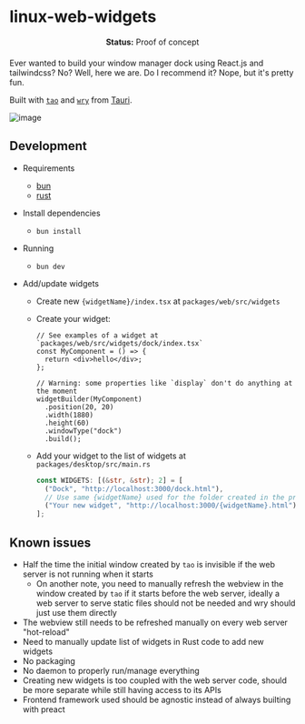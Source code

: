 # linux-web-widgets

<div align="center" style="margin-bottom: 20px;">
  <strong>Status:</strong> Proof of concept
</div>

Ever wanted to build your window manager dock using React.js and tailwindcss? No? Well, here we are. Do I recommend it? Nope, but it's pretty fun.

Built with [`tao`](https://github.com/tauri-apps/tao) and [`wry`](https://github.com/tauri-apps/wry) from [Tauri](https://tauri.app).

![image](https://github.com/johnvictorfs/linux-web-widgets/assets/37747572/db9d836b-41f3-40e2-b684-95c6ed9eb1f1)

## Development

- Requirements

  - [bun](https://bun.sh)
  - [rust](https://www.rust-lang.org/tools/install)

- Install dependencies

  - `bun install`

- Running

  - `bun dev`

- Add/update widgets

  - Create new `{widgetName}/index.tsx` at `packages/web/src/widgets`
  - Create your widget:

    ```tsx
    // See examples of a widget at `packages/web/src/widgets/dock/index.tsx`
    const MyComponent = () => {
      return <div>hello</div>;
    };

    // Warning: some properties like `display` don't do anything at the moment
    widgetBuilder(MyComponent)
      .position(20, 20)
      .width(1880)
      .height(60)
      .windowType("dock")
      .build();
    ```

  - Add your widget to the list of widgets at `packages/desktop/src/main.rs`

    ```rust
    const WIDGETS: [(&str, &str); 2] = [
      ("Dock", "http://localhost:3000/dock.html"),
      // Use same {widgetName} used for the folder created in the previous steps
      ("Your new widget", "http://localhost:3000/{widgetName}.html"),
    ];
    ```

## Known issues

- Half the time the initial window created by `tao` is invisible if the web server is not running when it starts
  - On another note, you need to manually refresh the webview in the window created by `tao` if it starts before the web server, ideally a web server to serve static files should not be needed and wry should just use them directly
- The webview still needs to be refreshed manually on every web server "hot-reload"
- Need to manually update list of widgets in Rust code to add new widgets
- No packaging
- No daemon to properly run/manage everything
- Creating new widgets is too coupled with the web server code, should be more separate while still having access to its APIs
- Frontend framework used should be agnostic instead of always builting with preact
